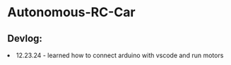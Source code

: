 <h1>Autonomous-RC-Car</h1>

<h2>Devlog:</h2>
<li>12.23.24 - learned how to connect arduino with vscode and run motors</li>
